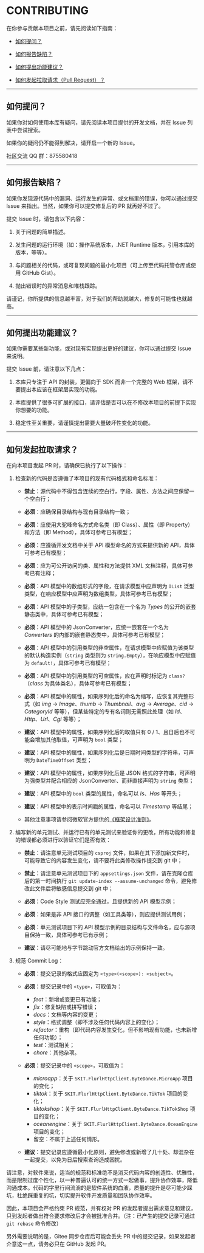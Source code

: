﻿# CONTRIBUTING

在你参与贡献本项目之前，请先阅读如下指南：

-   [如何提问？](#question)

-   [如何报告缺陷？](#bug-report)

-   [如何提出功能建议？](#feature-request)

-   [如何发起拉取请求（Pull Request）？](#pull-request)

---

## <a name="question"></a> 如何提问？

如果你对如何使用本库有疑问，请先阅读本项目提供的开发文档，并在 Issue 列表中尝试搜索。

如果你的疑问仍不能得到解决，请开启一个新的 Issue。

社区交流 QQ 群：875580418

---

## <a name="bug-report"></a> 如何报告缺陷？

如果你发现源代码中的漏洞、运行发生的异常、或文档里的错误，你可以通过提交 Issue 来指出。当然，如果你可以提交修复后的 PR 就再好不过了。

提交 Issue 时，请包含以下内容：

1.  关于问题的简单描述。

2.  发生问题的运行环境（如：操作系统版本，.NET Runtime 版本，引用本库的版本，等等）。

3.  与问题相关的代码，或可复现问题的最小化项目（可上传至代码托管仓库或使用 GitHub Gist）。

4.  抛出错误时的异常消息和堆栈跟踪。

请谨记，你所提供的信息越丰富，对于我们的帮助就越大，修复的可能性也就越高。

---

## <a name="feature-request"></a> 如何提出功能建议？

如果你需要某些新功能，或对现有实现提出更好的建议，你可以通过提交 Issue 来说明。

提交 Issue 前，请注意以下几点：

1.  本库只专注于 API 的封装，更偏向于 SDK 而非一个完整的 Web 框架，请不要提出本应该在框架层实现的功能。

2.  本库提供了很多可扩展的接口，请评估是否可以在不修改本项目的前提下实现你想要的功能。

3.  稳定性至关重要，请谨慎提出需要大量破坏性变化的功能。

---

## <a name="pull-request"></a> 如何发起拉取请求？

在向本项目发起 PR 时，请确保已执行了以下操作：

1. 检查新的代码是否遵循了本项目的现有代码格式和命名标准：

    - **禁止**：源代码中不得包含连续的空白行，字段、属性、方法之间应保留一个空白行；

    - **必须**：应确保目录结构与现有目录结构一致；

    - **必须**：应使用大驼峰命名方式命名类（即 Class）、属性（即 Property）和方法（即 Method），具体可参考已有模型；

    - **必须**：应遵循开发文档中关于 API 模型命名的方式来提供新的 API，具体可参考已有模型；

    - **必须**：应为可公开访问的类、属性和方法提供 XML 文档注释，具体可参考已有注释；

    - **必须**：API 模型中的数组形式的字段，在请求模型中应声明为 `IList` 泛型类型，在响应模型中应声明为数组类型，具体可参考已有模型；

    - **必须**：API 模型中的子类型，应统一包含在一个名为 _Types_ 的公开的嵌套静态类中，具体可参考已有模型；

    - **必须**：API 模型中的 JsonConverter，应统一嵌套在一个名为 _Converters_ 的内部的嵌套静态类中，具体可参考已有模型；

    - **必须**：API 模型中的引用类型的非空属性，在请求模型中应赋值为该类型的默认构造实例（`string` 类型则为 `string.Empty`），在响应模型中应赋值为 `default!`，具体可参考已有模型；

    - **必须**：API 模型中的引用类型的可空属性，应在声明时标记为 `class?`（_class_ 为具体类名），具体可参考已有模型；

    - **必须**：API 模型中的属性，如果序列化后的命名为缩写，应恢复其完整形式（如 _img_ → _Image_、_thumb_ → _Thumbnail_、_avg_ → _Average_、_cid_ → _CategoryId_ 等等），但某些特定的专有名词则无需照此处理（如 _Id_、_Http_、_Url_、_Cgi_ 等等）；

    - **建议**：API 模型中的属性，如果序列化后的取值只有 0 / 1、且日后也不可能会增加其他取值，可声明为 `bool` 类型；

    - **建议**：API 模型中的属性，如果序列化后是日期时间类型的字符串，可声明为 `DateTimeOffset` 类型；

    - **建议**：API 模型中的属性，如果序列化后是 JSON 格式的字符串，可声明为强类型并配合相应的 JsonConverter、而非直接声明为 `string` 类型；

    - **建议**：API 模型中的 `bool` 类型的属性，命名可以 _Is_、_Has_ 等开头；

    - **建议**：API 模型中的表示时间戳的属性，命名可以 _Timestamp_ 等结尾；

    - 其他注意事项请参阅微软官方提供的[《框架设计准则》](https://docs.microsoft.com/zh-CN/dotnet/standard/design-guidelines)。

2. 编写新的单元测试、并运行已有的单元测试来验证你的更改，所有功能和修复的错误都必须进行以验证它们是否有效：

    - **禁止**：请注意单元测试项目的 `csproj` 文件，如果在其下添加新文件时，可能导致它的内容发生变化，请不要将此类修改操作提交到 git 中；

    - **禁止**：请注意单元测试项目下的 `appsettings.json` 文件，请在克隆仓库后的第一时间执行 `git update-index --assume-unchanged` 命令，避免修改此文件后将敏感信息提交到 git 中；

    - **必须**：Code Style 测试应完全通过，且提供新的 API 模型示例；

    - **必须**：如果是非 API 接口的调整（如工具类等），则应提供测试用例；

    - **必须**：单元测试项目下的 API 模型示例的目录结构与文件命名，应与源项目保持一致，具体可参考已有示例；

    - **建议**：请尽可能地与字节跳动官方文档给出的示例保持一致。

3. 规范 Commit Log：

    - **必须**：提交记录的格式应固定为 `<type>(<scope>): <subject>`。

    - **必须**：提交记录中的 `<type>`，可取值为：

        - _feat_：新增或变更已有功能；
        - _fix_：修复缺陷或拼写错误；
        - _docs_：文档等内容的变更；
        - _style_：格式调整（即不涉及任何代码内容上的变化）；
        - _refactor_：重构（即代码内容发生变化，但不影响现有功能，也未新增任何功能）；
        - _test_：测试相关；
        - _chore_：其他杂项。

    - **必须**：提交记录中的 `<scope>`，可取值为：

        - _microapp_：关于 `SKIT.FlurlHttpClient.ByteDance.MicroApp` 项目的变化；
        - _tiktok_：关于 `SKIT.FlurlHttpClient.ByteDance.TikTok` 项目的变化；
        - _tiktokshop_：关于 `SKIT.FlurlHttpClient.ByteDance.TikTokShop` 项目的变化；
        - _oceanengine_：关于 `SKIT.FlurlHttpClient.ByteDance.OceanEngine` 项目的变化；
        - 留空：不属于上述任何情形。

    - **建议**：提交记录应遵循最小化原则，避免修改或新增了几十处、却混杂在一起提交，以免为日后搜索查询造成困扰。

请注意，对软件来说，适当的规范和标准绝不是消灭代码内容的创造性、优雅性，而是限制过度个性化，以一种普遍认可的统一方式一起做事，提升协作效率，降低沟通成本。代码的字里行间流淌的是软件系统的血液，质量的提升是尽可能少踩坑，杜绝踩重复的坑，切实提升软件开发质量和团队协作效率。

因此，本项目会严格约束 PR 规范，并有权对 PR 的发起者提出需求意见和建议，只到发起者做出符合要求修改后才会被批准合并。（注：已产生的提交记录可通过 `git rebase` 命令修改）

另外需要说明的是，Gitee 同步仓库后可能会丢失 PR 中的提交记录，如果发起者介意这一点，请务必只在 GitHub 发起 PR。
